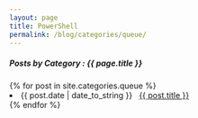 ```yaml
---
layout: page
title: PowerShell
permalink: /blog/categories/queue/
---
```


<h5> Posts by Category : {{ page.title }} </h5>

<div class="card">
{% for post in site.categories.queue %}
 <li class="category-posts"><span>{{ post.date | date_to_string }}</span> &nbsp; <a href="{{ post.url }}">{{ post.title }}</a></li>
{% endfor %}
</div>
